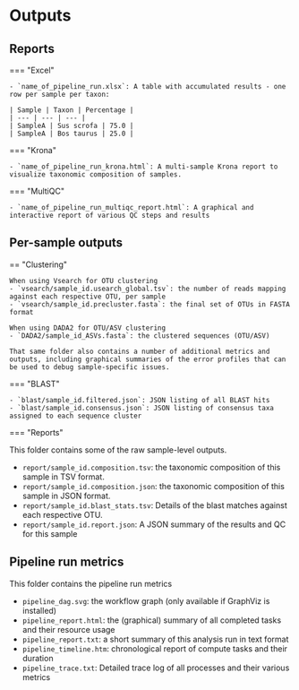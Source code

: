 # Outputs

## Reports

=== "Excel"

    - `name_of_pipeline_run.xlsx`: A table with accumulated results - one row per sample per taxon:

    | Sample | Taxon | Percentage |
    | --- | --- | --- |
    | SampleA | Sus scrofa | 75.0 |
    | SampleA | Bos taurus | 25.0 | 

=== "Krona"

    - `name_of_pipeline_run_krona.html`: A multi-sample Krona report to visualize taxonomic composition of samples. 

=== "MultiQC"

    - `name_of_pipeline_run_multiqc_report.html`: A graphical and interactive report of various QC steps and results

## Per-sample outputs

== "Clustering"

    When using Vsearch for OTU clustering
    - `vsearch/sample_id.usearch_global.tsv`: the number of reads mapping against each respective OTU, per sample
    - `vsearch/sample_id.precluster.fasta`: the final set of OTUs in FASTA format

    When using DADA2 for OTU/ASV clustering
    - `DADA2/sample_id_ASVs.fasta`: the clustered sequences (OTU/ASV)

    That same folder also contains a number of additional metrics and outputs, including graphical summaries of the error profiles that can be used to debug sample-specific issues. 

=== "BLAST"

    - `blast/sample_id.filtered.json`: JSON listing of all BLAST hits
    - `blast/sample_id.consensus.json`: JSON listing of consensus taxa assigned to each sequence cluster

=== "Reports"

This folder contains some of the raw sample-level outputs.

- `report/sample_id.composition.tsv`: the taxonomic composition of this sample in TSV format. 
- `report/sample_id.composition.json`: the taxonomic composition of this sample in JSON format. 
- `report/sample_id.blast_stats.tsv`: Details of the blast matches against each respective OTU. 
- `report/sample_id.report.json`: A JSON summary of the results and QC for this sample


## Pipeline run metrics

This folder contains the pipeline run metrics

- `pipeline_dag.svg`: the workflow graph (only available if GraphViz is installed)
- `pipeline_report.html`: the (graphical) summary of all completed tasks and their resource usage
- `pipeline_report.txt`: a short summary of this analysis run in text format
- `pipeline_timeline.htm`: chronological report of compute tasks and their duration
- `pipeline_trace.txt`: Detailed trace log of all processes and their various metrics
